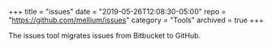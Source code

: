+++
title    = "issues"
date     = "2019-05-26T12:08:30-05:00"
repo     = "https://github.com/mellium/issues"
category = "Tools"
archived = true
+++

The issues tool migrates issues from Bitbucket to GitHub.
